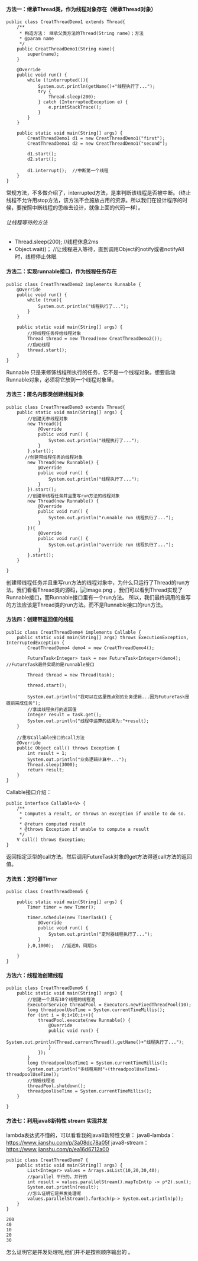 #### 方法一：继承Thread类，作为线程对象存在（继承Thread对象）
```
public class CreatThreadDemo1 extends Thread{
    /**
     * 构造方法： 继承父类方法的Thread(String name)；方法
     * @param name
     */
    public CreatThreadDemo1(String name){
        super(name);
    }

    @Override
    public void run() {
        while (!interrupted()){
            System.out.println(getName()+"线程执行了...");
            try {
                Thread.sleep(200);
            } catch (InterruptedException e) {
                e.printStackTrace();
            }
        }
    }

    public static void main(String[] args) {
        CreatThreadDemo1 d1 = new CreatThreadDemo1("first");
        CreatThreadDemo1 d2 = new CreatThreadDemo1("second");

        d1.start();
        d2.start();

        d1.interrupt();  //中断第一个线程
    }
}
```
常规方法，不多做介绍了，interrupted方法，是来判断该线程是否被中断。（终止线程不允许用stop方法，该方法不会施放占用的资源。所以我们在设计程序的时候，要按照中断线程的思维去设计，就像上面的代码一样）。
###### 让线程等待的方法
* Thread.sleep(200);  //线程休息2ms
* Object.wait()；  //让线程进入等待，直到调用Object的notify或者notifyAll时，线程停止休眠

#### 方法二：实现runnable接口，作为线程任务存在
```
public class CreatThreadDemo2 implements Runnable {
    @Override
    public void run() {
        while (true){
            System.out.println("线程执行了...");
        }
    }

    public static void main(String[] args) {
        //将线程任务传给线程对象
        Thread thread = new Thread(new CreatThreadDemo2());
        //启动线程
        thread.start();
    }
}
```
Runnable 只是来修饰线程所执行的任务，它不是一个线程对象。想要启动Runnable对象，必须将它放到一个线程对象里。

#### 方法三：匿名内部类创建线程对象
```
public class CreatThreadDemo3 extends Thread{
    public static void main(String[] args) {
        //创建无参线程对象
        new Thread(){
            @Override
            public void run() {
                System.out.println("线程执行了...");
            }
        }.start();
       //创建带线程任务的线程对象
        new Thread(new Runnable() {
            @Override
            public void run() {
                System.out.println("线程执行了...");
            }
        }).start();
        //创建带线程任务并且重写run方法的线程对象
        new Thread(new Runnable() {
            @Override
            public void run() {
                System.out.println("runnable run 线程执行了...");
            }
        }){
            @Override
            public void run() {
                System.out.println("override run 线程执行了...");
            }
        }.start();
    }

}

```
创建带线程任务并且重写run方法的线程对象中，为什么只运行了Thread的run方法。我们看看Thread类的源码，![image.png](http://upload-images.jianshu.io/upload_images/5786888-8fc80d17feb58198.png?imageMogr2/auto-orient/strip%7CimageView2/2/w/1240)
，我们可以看到Thread实现了Runnable接口，而Runnable接口里有一个run方法。
所以，我们最终调用的重写的方法应该是Thread类的run方法。而不是Runnable接口的run方法。

#### 方法四：创建带返回值的线程
```
public class CreatThreadDemo4 implements Callable {
    public static void main(String[] args) throws ExecutionException, InterruptedException {
        CreatThreadDemo4 demo4 = new CreatThreadDemo4();

        FutureTask<Integer> task = new FutureTask<Integer>(demo4); //FutureTask最终实现的是runnable接口

        Thread thread = new Thread(task);

        thread.start();

        System.out.println("我可以在这里做点别的业务逻辑...因为FutureTask是提前完成任务");
        //拿出线程执行的返回值
        Integer result = task.get();
        System.out.println("线程中运算的结果为:"+result);
    }

    //重写Callable接口的call方法
    @Override
    public Object call() throws Exception {
        int result = 1;
        System.out.println("业务逻辑计算中...");
        Thread.sleep(3000);
        return result;
    }
}

```
Callable接口介绍：
```
public interface Callable<V> {
    /**
     * Computes a result, or throws an exception if unable to do so.
     *
     * @return computed result
     * @throws Exception if unable to compute a result
     */
    V call() throws Exception;
}
```
返回指定泛型的call方法。然后调用FutureTask对象的get方法得道call方法的返回值。

#### 方法五：定时器Timer
```
public class CreatThreadDemo5 {

    public static void main(String[] args) {
        Timer timer = new Timer();

        timer.schedule(new TimerTask() {
            @Override
            public void run() {
                System.out.println("定时器线程执行了...");
            }
        },0,1000);   //延迟0，周期1s

    }
}
```
#### 方法六：线程池创建线程
```
public class CreatThreadDemo6 {
    public static void main(String[] args) {
        //创建一个具有10个线程的线程池
        ExecutorService threadPool = Executors.newFixedThreadPool(10);
        long threadpoolUseTime = System.currentTimeMillis();
        for (int i = 0;i<10;i++){
            threadPool.execute(new Runnable() {
                @Override
                public void run() {
                    System.out.println(Thread.currentThread().getName()+"线程执行了...");
                }
            });
        }
        long threadpoolUseTime1 = System.currentTimeMillis();
        System.out.println("多线程用时"+(threadpoolUseTime1-threadpoolUseTime));
        //销毁线程池
        threadPool.shutdown();
        threadpoolUseTime = System.currentTimeMillis();
    }

}

```
#### 方法七：利用java8新特性  stream 实现并发
lambda表达式不懂的，可以看看我的java8新特性文章：
java8-lambda：https://www.jianshu.com/p/3a08dc78a05f
java8-stream：https://www.jianshu.com/p/ea16d6712a00
```
public class CreatThreadDemo7 {
    public static void main(String[] args) {
        List<Integer> values = Arrays.asList(10,20,30,40);
        //parallel 平行的，并行的
        int result = values.parallelStream().mapToInt(p -> p*2).sum();
        System.out.println(result);
        //怎么证明它是并发处理呢
        values.parallelStream().forEach(p-> System.out.println(p));
    }
}

```
```
200
40
10
20
30
```
怎么证明它是并发处理呢,他们并不是按照顺序输出的 。







